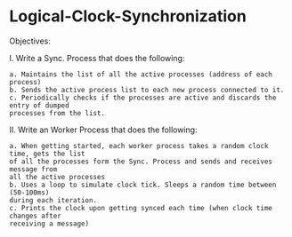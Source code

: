 # Logical-Clock-Synchronization

Objectives:

I. Write a Sync. Process that does the following:

    a. Maintains the list of all the active processes (address of each process)
    b. Sends the active process list to each new process connected to it.
    c. Periodically checks if the processes are active and discards the entry of dumped
    processes from the list.

II. Write an Worker Process that does the following:

    a. When getting started, each worker process takes a random clock time, gets the list
    of all the processes form the Sync. Process and sends and receives message from
    all the active processes
    b. Uses a loop to simulate clock tick. Sleeps a random time between (50-100ms)
    during each iteration.
    c. Prints the clock upon getting synced each time (when clock time changes after
    receiving a message)
